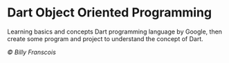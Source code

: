 # Dart Object Oriented Programming

Learning basics and concepts Dart programming language by Google, then create some program and project to understand the concept of Dart.

<i> © Billy Franscois </i>

